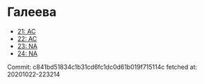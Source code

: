 # Галеева
- [21: AC](21.md)
- [22: AC](22.md)
- [23: NA](23.md)
- [24: NA](24.md)

Commit: c841bd51834c1b31cd6fc1dc0d61b019f715114c
 fetched at: 20201022-223214
